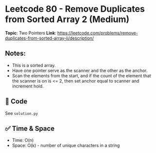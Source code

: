 # Leetcode 80 - Remove Duplicates from Sorted Array 2 (Medium)

**Topic**: Two Pointers 
**Link**: https://leetcode.com/problems/remove-duplicates-from-sorted-array-ii/description/

## Notes: 
 - This is a sorted array. 
 - Have one pointer serve as the scanner and the other as the anchor. 
 - Scan the elements from the start, and if the count of the element that the scanner is on is <= 2, then set anchor equal to scanner and increment hold. 

## 🧪 Code
See `solution.py`

## ✅ Time & Space
- Time: O(n)
- Space: O(k) - number of unique characters in a string